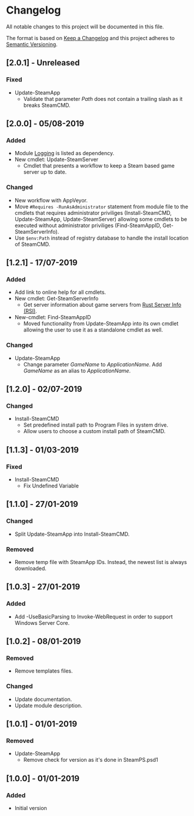 ﻿# Changelog

All notable changes to this project will be documented in this file.

The format is based on [Keep a Changelog](https://keepachangelog.com/)
and this project adheres to [Semantic Versioning](https://semver.org/).

## [2.0.1] - Unreleased

### Fixed

- Update-SteamApp
  - Validate that parameter *Path* does not contain a trailing slash as it breaks
  SteamCMD.

## [2.0.0] - 05/08-2019

### Added

- Module [Logging](https://www.powershellgallery.com/packages/Logging) is listed
as dependency.
- New cmdlet: Update-SteamServer
  - Cmdlet that presents a workflow to keep a Steam based game server up to date.

### Changed

- New workflow with AppVeyor.
- Move `#Requires -RunAsAdministrator` statement from module file to the cmdlets
that requires administrator priviliges (Install-SteamCMD, Update-SteamApp,
Update-SteamServer) allowing some cmdlets to be executed without administrator
priviliges (Find-SteamAppID, Get-SteamServerInfo).
- Use `$env:Path` instead of registry database to handle the install location of
SteamCMD.

## [1.2.1] - 17/07-2019

### Added

- Add link to online help for all cmdlets.
- New cmdlet: Get-SteamServerInfo
  - Get server information about game servers from [Rust Server Info (RSI)](https://rust-servers.info).
- New-cmdlet: Find-SteamAppID
  - Moved functionality from Update-SteamApp into its own cmdlet allowing the
  user to use it as a standalone cmdlet as well.

### Changed

- Update-SteamApp
  - Change parameter *GameName* to *ApplicationName*. Add *GameName* as an alias
  to *ApplicationName*.

## [1.2.0] - 02/07-2019

### Changed

- Install-SteamCMD
  - Set predefined install path to Program Files in system drive.
  - Allow users to choose a custom install path of SteamCMD.

## [1.1.3] - 01/03-2019

### Fixed

- Install-SteamCMD
  - Fix Undefined Variable

## [1.1.0] - 27/01-2019

### Changed

- Split Update-SteamApp into Install-SteamCMD.

### Removed

- Remove temp file with SteamApp IDs. Instead, the newest list is always downloaded.

## [1.0.3] - 27/01-2019

### Added

- Add -UseBasicParsing to Invoke-WebRequest in order to support Windows Server Core.

## [1.0.2] - 08/01-2019

### Removed

- Remove templates files.

### Changed

- Update documentation.
- Update module description.

## [1.0.1] - 01/01-2019

### Removed

- Update-SteamApp
  - Remove check for version as it's done in SteamPS.psd1

## [1.0.0] - 01/01-2019

### Added

- Initial version

